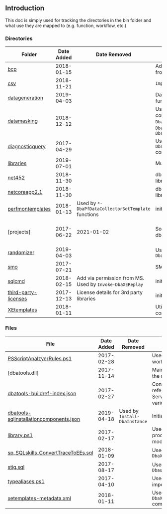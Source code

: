 ﻿## Introduction

This doc is simply used for tracking the directories in the bin folder and what use they are mapped to (e.g. function, workflow, etc.)

### Directories

| Folder | Date Added | Date Removed | Purpose | Comments |
| ----------- | ----------- | ----------- | ----------------------- | --------------------------------- |
| [bcp](/src/bin/bcp) | 2018-01-15 | | Added via permission from MS | Not utilized by the module, initial (3e6ba3c) |
| [csv](/src/bin/csv) | 2018-11-21 | | `Import-DbaCsv` | Commit: 2ff3f09 |
| [datageneration](/src/bin/datageneration) | 2019-04-03 | | Data generation functions | 0493840 |
| [datamasking](/src/bin/datamasking) | 2018-12-12 | | Used by multiple commands: `*-DbaDbmasking*` `*-DbaDbPii*` and `*-DbaDataGenerator*` | initial (6d3f915) |
| [diagnosticquery](/src/bin/diagnosticquery) | 2017-04-29 | | Used by `*-DbaDiagnosticquery` commands | initial (125b4e4) |
| [libraries](/src/bin/libraries) | 2019-07-01 | | Multiple commands | initial (f38749d) |
| [net452](/src/bin/net452) | 2018-11-30 | | dbatools.dll .NET 4.5.2 library | initial (057cc6f) |
| [netcoreapp2.1](/src/bin/netcoreapp2.1) | 2018-11-30 | | dbatools.dll dotnet 2.1 library | initial (057cc6f) |
| [perfmontemplates](/src/bin/perfmontemplates) | 2018-01-13 | Used by `*-DbaPfDataCollectorSetTemplate` functions | initial (7d6b057) |
| [projects] | 2017-06-22 | 2021-01-02 | Source code for dbatools.dll library | Moved to a dedicated repository sqlcollaborative/dbatools-library |
| [randomizer](/src/bin/randomizer) | 2019-04-03 | | Used by `Get-DbaRandomizedDataset*` | Initial (0493840) |
| [smo](/src/bin/smo) | 2017-07-21 | | SMO library | Initial (466107c) |
| [sqlcmd](/src/bin/sqlcmd) | 2018-02-15 | Add via permission from MS. Used by `Invoke-DbaXEReplay` | initial (b5ade4b) |
| [third-party-licenses](/src/bin/third-party-licenses) | 2017-12-13 | License details for 3rd party libraries | initial (fc17603) |
| [XEtemplates](/src/bin/XEtemplates) | 2018-01-11 | | Utilized by `*-DbaXE*` commands | initial (795f1dc) |

### Files

| File | Date Added | Date Removed | Purpose | Comments |
| ----------- | ----------- | ----------- | ----------------------- | --------------------------------- |
| [PSScriptAnalzyerRules.ps1](PSScriptAnalzyerRules.ps1) | 2017-02-28 | | Used by VS Code workspace settings | Initial (0da7b4b) |
| [dbatools.dll] | 2017-11-14 | | Main library used by the module | Initial (8c565c8) |
| [dbatools-buildref-index.json](/src/bin/dbatools-buildref-index.json) | 2017-02-27 | | Contains build reference for SQL Server, utilized by various commands | Initial (66fc0c1) |
| [dbatools-sqlinstallationcomponents.json](/src/bin/dbatools-sqlinstallationcomponents.json) | 2019-04-18 | Used by `Install-DbaInstance` | Initial (b7763a0) |
| [library.ps1](/src/bin/library.ps1) | 2017-02-17 | | Used by import process for the module library | Initial (0979382) |
| [sp_SQLskills_ConvertTraceToEEs.sql](/src/bin/sp_SQLskills_ConvertTraceToEEs.sql) | 2018-01-09 | | Used by `ConvertTo-DbaXESession` | Initial (55dbcf0) |
| [stig.sql](/src/bin/stig.sql) | 2017-08-17 | | Used by `Get-DbauserPermission` | Initial (1f1c5af) |
| [typealiases.ps1](/src/bin/typealiases.ps1) | 2017-04-10 | | Used with module import process | Initial (c755f45) |
| [xetemplates-metadata.xml](/src/bin/xetemplates-metadata.xml) | 2018-01-11 | | Used by `*-DbaXESEssionTemplate` command | Initial (35aedf4) |
